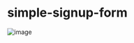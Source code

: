 ﻿# simple-signup-form
![image](https://github.com/rupeshkmrshah/simple-signup-form/assets/124813194/ff02f5be-e000-44c5-b9f2-eabb8389c9da)
